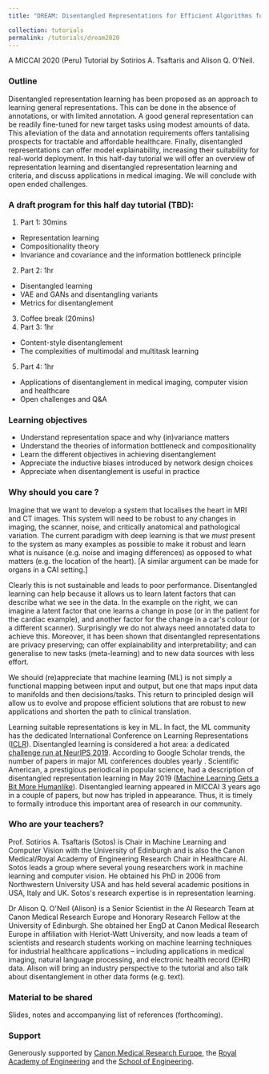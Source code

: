 ```yaml
---
title: "DREAM: Disentangled Representations for Efficient Algorithms for Medical data"

collection: tutorials
permalink: /tutorials/dream2020
---
```

A MICCAI 2020 (Peru) Tutorial by Sotirios A. Tsaftaris and Alison Q. O'Neil.

### Outline
Disentangled representation learning has been proposed as an approach to
learning general representations. This can be done in the absence of
annotations, or with limited annotation. A good general representation can be
readily fine-tuned for new target tasks using modest amounts of data. This
alleviation of the data and annotation requirements offers tantalising prospects
for tractable and affordable healthcare. Finally, disentangled representations
can offer model explainability, increasing their suitability for real-world
deployment. In this half-day tutorial we will offer an overview of
representation learning and disentangled representation learning and criteria,
and discuss applications in medical imaging. We will conclude with open ended
challenges. 

### A draft program for this half day tutorial (TBD):
1. Part 1: 30mins
  * Representation learning
  * Compositionality theory
  * Invariance and covariance and the information bottleneck principle
2. Part 2: 1hr
  * Disentangled learning
  * VAE and GANs and disentangling variants
  * Metrics for disentanglement
3. Coffee break (20mins)
4. Part 3: 1hr
  * Content-style disentanglement
  * The complexities of multimodal and multitask learning
5. Part 4: 1hr
  * Applications of disentanglement in medical imaging, computer vision and healthcare
  * Open challenges and Q&A

### Learning objectives
* Understand representation space and why (in)variance matters
* Understand the theories of information bottleneck and compositionality
* Learn the different objectives in achieving disentanglement
* Appreciate the inductive biases introduced by network design choices
* Appreciate when disentanglement is useful in practice

### Why should you care ?
Imagine that we want to develop a system that localises the heart in MRI and CT
images. This system will need to be robust to any changes in imaging, the
scanner, noise, and critically anatomical and pathological variation. The
current paradigm with deep learning is that we *must* present to the system as
many examples as possible to make it robust and learn what is nuisance (e.g.
noise and imaging differences) as opposed to what matters (e.g. the location of
the heart). [A similar argument can be made for organs in a CAI setting.]

Clearly this is not sustainable and leads to poor performance.
Disentangled learning can help because it allows us to learn latent factors that
can describe what we see in the data. In the example on the right, we can
imagine a latent factor that one learns a change in pose (or in the patient for
the cardiac example), and another factor for the change in a car's colour (or a
different scanner). Surprisingly we do not always need annotated data to achieve
this. Moreover, it has been shown that disentangled representations are privacy
preserving; can offer explainability and interpretability; and can generalise to
new tasks (meta-learning) and to new data sources with less effort.

We should (re)appreciate that machine learning (ML) is not simply a functional
mapping between input and output, but one that maps input data to manifolds and
then decisions/tasks. This return to principled design will allow us to evolve
and propose efficient solutions that are robust to new applications and shorten
the path to clinical translation.

Learning suitable representations is key in ML. In fact, the ML community has
the dedicated International Conference on Learning Representations
([ICLR](https://iclr.cc/)). Disentangled learning is considered a hot area: a
dedicated [challenge run at NeurIPS
2019](https://www.aicrowd.com/challenges/neurips-2019-disentanglement-challenge).
According to Google Scholar trends, the number of papers in major ML conferences
doubles yearly . Scientific American, a prestigious periodical in popular
science, had a description of disentangled representation learning in May 2019
([Machine Learning Gets a Bit More
Humanlike](https://www.scientificamerican.com/article/machine-learning-gets-a-bit-more-humanlike/)).
Disentangled learning appeared in MICCAI 3 years ago in a couple of papers, but
now has tripled in appearance. Thus, it is timely to formally introduce this
important area of research in our community.

### Who are your teachers?
Prof. Sotirios A. Tsaftaris (Sotos) is Chair in Machine Learning and Computer
Vision with the University of Edinburgh and is also the Canon Medical/Royal
Academy of Engineering Research Chair in Healthcare AI. Sotos leads a group
where several young researchers work in machine learning and computer vision. He
obtained his PhD in 2006 from Northwestern University USA and has held several
academic positions in USA, Italy and UK. Sotos's research expertise is in
representation learning. 

Dr Alison Q. O'Neil (Alison) is a Senior Scientist in the AI Research Team at
Canon Medical Research Europe and Honorary Research Fellow at the University of
Edinburgh. She obtained her EngD at Canon Medical Research Europe in affiliation
with Heriot-Watt University, and now leads a team of scientists and research
students working on machine learning techniques for industrial healthcare
applications – including applications in medical imaging, natural language
processing, and electronic health record (EHR) data. Alison will bring an
industry perspective to the tutorial and also talk about disentanglement in
other data forms (e.g. text). 

### Material to be shared
Slides, notes and accompanying list of references (forthcoming).

### Support
Generously supported by [Canon Medical Research
Europe](https://research.eu.medical.canon/), the [Royal Academy of
Engineering](https://www.raeng.org.uk/) and the
[School of Engineering](https://www.eng.ed.ac.uk/).  
